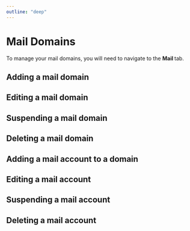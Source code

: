 ```yaml
---
outline: "deep"
---
```


# Mail Domains

To manage your mail domains, you will need to navigate to the **Mail <i class="fas fa-fw fa-mail-bulk"></i>** tab.

## Adding a mail domain

## Editing a mail domain

## Suspending a mail domain

## Deleting a mail domain

## Adding a mail account to a domain

## Editing a mail account

## Suspending a mail account

## Deleting a mail account
